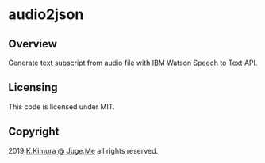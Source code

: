 # audio2json

## Overview

Generate text subscript from audio file with IBM Watson Speech to Text API.


## Licensing

This code is licensed under MIT.

## Copyright

2019  [K.Kimura @ Juge.Me](https://github.com/dotnsf) all rights reserved.
